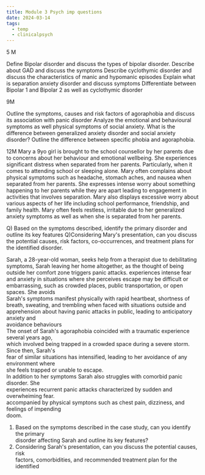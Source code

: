 ```yaml
---
title: Module 3 Psych imp questions
date: 2024-03-14
tags:
  - temp
  - clinicalpsych
---
```

5 M

Define Bipolar disorder and discuss the types of bipolar disorder. 
Describe about GAD and discuss the symptoms 
Describe cyclothymic disorder and discuss the characteristics of manic and hypomanic episodes
Explain what is separation anxiety disorder and discuss symptoms
Differentiate between Bipolar 1 and Bipolar 2 as well as cyclothymic disorder

9M

Outline the symptoms, causes and risk factors of agoraphobia  and discuss its association with panic disorder 
Analyze the emotional and behavioural symptoms as well physical symptoms of social anxiety. 
What is the difference between generalized anxiety disorder and social anxiety disorder?
Outline the difference between specific phobia and agoraphobia. 

12M
Mary a 9yo girl is brought to the school counsellor by  her parents due to concerns about her behaviour and emotional wellbeing. She experiences significant distress when separated from her parents. Particularly, when it comes to attending school or sleeping alone. Mary often complains about physical symptoms such as headache, stomach aches, and nausea when separated from her parents. She expresses intense worry about something happening to her parents while they are apart leading to engagement in activities that involves separation. Mary also displays excessive worry about various aspects of her life including school performance, friendship, and family health. Mary often feels restless, irritable due to her generalized anxiety symptoms as well as when she is separated from her parents.

Q) Based on the symptoms described, identify the primary disorder and outline its key features
Q)Considering Mary's presentation, can you discuss the potential causes, risk factors, co-occurrences, and treatment plans for the identified disorder. 

Sarah, a 28-year-old woman, seeks help from a therapist due to debilitating symptoms, Sarah  leaving her home altogether, as the thought of being outside her comfort zone triggers panic attacks. experiences intense fear and anxiety in situations where she perceives escape may be difficult  or embarrassing, such as crowded places, public transportation, or open spaces. She avoids  
Sarah's symptoms manifest physically with rapid heartbeat, shortness of breath, sweating, and  trembling when faced with situations outside
and apprehension about having panic attacks in public, leading to anticipatory anxiety and  
avoidance behaviours  
The onset of Sarah's agoraphobia coincided with a traumatic experience several years ago,  
which involved being trapped in a crowded space during a severe storm. Since then, Sarah's  
fear of similar situations has intensified, leading to her avoidance of any environment where  
she feels trapped or unable to escape.  
In addition to her symptoms Sarah also struggles with comorbid panic disorder. She  
experiences recurrent panic attacks characterized by sudden and overwheiming fear.  
accompanied by physical symptons such as chest pain, dizziness, and feelings of impending  
doom.  
1) Based on the symptoms described in the case study, can you identify the primary  
disorder affecting Sarah and outline its key features?  
2) Considering Sarah's presentation, can you discuss the potential causes, risk  
factors, comorbidities, and recommended treatment plan for the identified  








